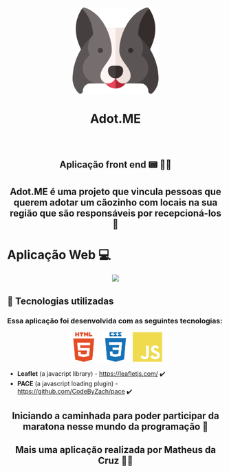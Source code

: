 <h1 align="center">
<br>
  <img src="/public/images/logo.svg" alt="Logo da Adot.ME" width="200">
<br>
<br> 
 Adot.ME
</h1>

<br>

#  <p> <h2  align="center"> Aplicação front end 📟 👨‍💻 </h2> </p>

## <p> <h2 align="center">Adot.ME é uma projeto que vincula pessoas que querem adotar um cãozinho com locais na sua região que são responsáveis por recepcioná-los 🐶</h2> </p>

# **Aplicação Web** 💻

<p align="center">
  <img src="https://github.com/mathwcruz/Adot.ME/blob/main/Demonstracao.gif" width="1400px"/>
</p>

## 🚀 Tecnologias utilizadas

### Essa aplicação foi desenvolvida com as seguintes tecnologias:

<p align="center">
<img src="https://github.com/devicons/devicon/blob/master/icons/html5/html5-plain-wordmark.svg" alt="html5"  width="70" height="70"/>
<img src="https://github.com/devicons/devicon/blob/master/icons/css3/css3-plain-wordmark.svg" alt="css3" width="70" height="70"/>
<img src="https://github.com/devicons/devicon/blob/master/icons/javascript/javascript-plain.svg" alt="javascript" width="70" height="70"/>
</p>

- **Leaflet** (a javacript library) - https://leafletjs.com/ ✔️
- **PACE** (a javascript loading plugin) - https://github.com/CodeByZach/pace ✔️

 ## **<p align="center">Iniciando a caminhada para poder participar da maratona nesse mundo da programação 🏃‍</p>**

 ### <p> <h2 align="center"> Mais uma aplicação realizada por Matheus da Cruz 👨‍💻 </h2> </p>

